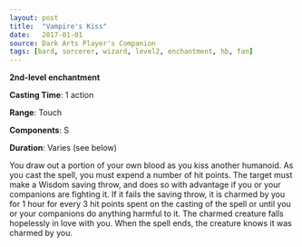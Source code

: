 ```yaml
---
layout: post
title:  "Vampire's Kiss"
date:   2017-01-01
source: Dark Arts Player's Companion
tags: [bard, sorcerer, wizard, level2, enchantment, hb, fan]
---
```


**2nd-level enchantment**

**Casting Time**: 1 action

**Range**: Touch

**Components**: S

**Duration**: Varies (see below)

You draw out a portion of your own blood as you kiss another humanoid. As you cast the spell, you must expend a number of hit points. The target must make a Wisdom saving throw, and does so with advantage if you or your companions are fighting it. If it fails the saving throw, it is charmed by you for 1 hour for every 3 hit points spent on the casting of the spell or until you or your companions do anything harmful to it. The charmed creature falls hopelessly in love with you. When the spell ends, the creature knows it was charmed by you.

